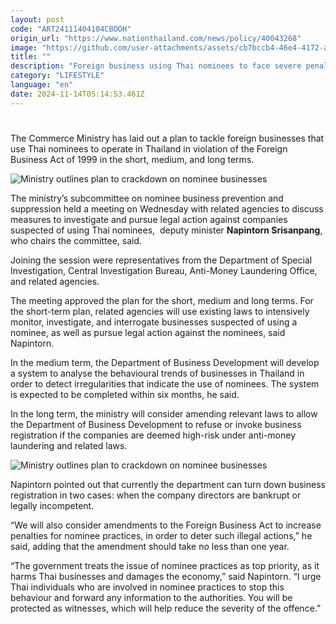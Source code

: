 ```yaml
---
layout: post
code: "ART24111404104CBOOH"
origin_url: "https://www.nationthailand.com/news/policy/40043268"
image: "https://github.com/user-attachments/assets/cb7bccb4-46e4-4172-a288-f64a076a81fa"
title: ""
description: "Foreign business using Thai nominees to face severe penalties under new plans, Commerce Ministry subcommittee says"
category: "LIFESTYLE"
language: "en"
date: 2024-11-14T05:14:53.461Z
---
```


# 









The Commerce Ministry has laid out a plan to tackle foreign businesses that use Thai nominees to operate in Thailand in violation of the Foreign Business Act of 1999 in the short, medium, and long terms.

  ![Ministry outlines plan to crackdown on nominee businesses](https://github.com/user-attachments/assets/1390c818-816a-4b87-a26a-f97387435632)

The ministry’s subcommittee on nominee business prevention and suppression held a meeting on Wednesday with related agencies to discuss measures to investigate and pursue legal action against companies suspected of using Thai nominees,  deputy minister **Napintorn Srisanpang**, who chairs the committee, said.

Joining the session were representatives from the Department of Special Investigation, Central Investigation Bureau, Anti-Money Laundering Office, and related agencies.

The meeting approved the plan for the short, medium and long terms. For the short-term plan, related agencies will use existing laws to intensively monitor, investigate, and interrogate businesses suspected of using a nominee, as well as pursue legal action against the nominees, said Napintorn.

In the medium term, the Department of Business Development will develop a system to analyse the behavioural trends of businesses in Thailand in order to detect irregularities that indicate the use of nominees. The system is expected to be completed within six months, he said.

In the long term, the ministry will consider amending relevant laws to allow the Department of Business Development to refuse or invoke business registration if the companies are deemed high-risk under anti-money laundering and related laws.

  ![Ministry outlines plan to crackdown on nominee businesses](https://github.com/user-attachments/assets/4ddfac93-e268-4900-8905-0ec27e2c1329)

Napintorn pointed out that currently the department can turn down business registration in two cases: when the company directors are bankrupt or legally incompetent.

“We will also consider amendments to the Foreign Business Act to increase penalties for nominee practices, in order to deter such illegal actions,” he said, adding that the amendment should take no less than one year.

“The government treats the issue of nominee practices as top priority, as it harms Thai businesses and damages the economy,” said Napintorn. “I urge Thai individuals who are involved in nominee practices to stop this behaviour and forward any information to the authorities. You will be protected as witnesses, which will help reduce the severity of the offence.”